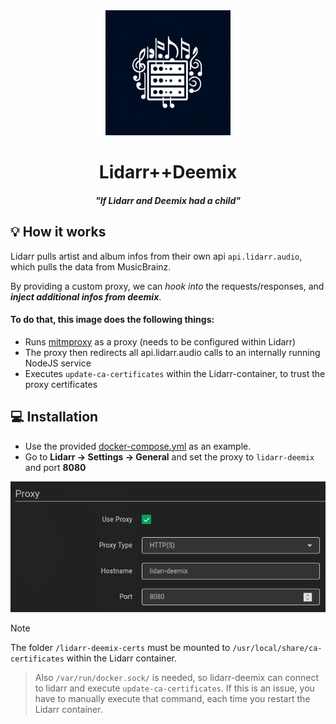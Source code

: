 <div align="center">
<img src="./images/logo.webp" height="200" /><br />
<h1>Lidarr++Deemix</h1>
<h4 style="font-style: italic">"If Lidarr and Deemix had a child"</h4>
</div>

## 💡 How it works

Lidarr pulls artist and album infos from their own api `api.lidarr.audio`, which pulls the data from MusicBrainz.

By providing a custom proxy, we can _hook into_ the requests/responses, and **_inject additional infos from deemix_**.

#### To do that, this image does the following things:

- Runs [mitmproxy](https://mitmproxy.org/) as a proxy (needs to be configured within Lidarr)
- The proxy then redirects all api.lidarr.audio calls to an internally running NodeJS service
- Executes `update-ca-certificates` within the Lidarr-container, to trust the proxy certificates

## 💻️ Installation

- Use the provided [docker-compose.yml](./docker-compose.yml) as an example.
- Go to **Lidarr -> Settings -> General** and set the proxy to `lidarr-deemix` and port **8080**

![settings](./images/lidarr-deemix-conf.png)

> [!NOTE]
> The folder `/lidarr-deemix-certs` must be mounted to `/usr/local/share/ca-certificates` within the Lidarr container.

> Also `/var/run/docker.sock/` is needed, so lidarr-deemix can connect to lidarr and execute `update-ca-certificates`. If this is an issue, you have to manually execute that command, each time you restart the Lidarr container.
